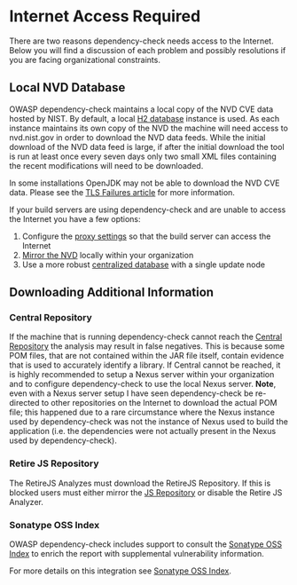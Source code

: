 Internet Access Required
==================================
There are two reasons dependency-check needs access to the Internet. Below you will find
a discussion of each problem and possibly resolutions if you are facing organizational
constraints.

Local NVD Database
----------------------------------
OWASP dependency-check maintains a local copy of the NVD CVE data hosted by NIST. By default,
a local [H2 database](http://www.h2database.com/html/main.html) instance is used.
As each instance maintains its own copy of the NVD the machine will need access
to nvd.nist.gov in order to download the NVD data feeds. While the initial download of the NVD
data feed is large, if after the initial download the tool is run at least once every seven
days only two small XML files containing the recent modifications will need to be downloaded.

In some installations OpenJDK may not be able to download the NVD CVE data. Please see the
[TLS Failures article](./tlsfailure.html) for more information.

If your build servers are using dependency-check and are unable to access the Internet you
have a few options:

1. Configure the [proxy settings](proxy.html) so that the build server can access the Internet
2. [Mirror the NVD](./mirrornvd.html) locally within your organization
3. Use a more robust [centralized database](./database.html) with a single update node


## Downloading Additional Information

### Central Repository

If the machine that is running dependency-check cannot reach the [Central Repository](http://search.maven.org)
the analysis may result in false negatives. This is because some POM files, that are not
contained within the JAR file itself, contain evidence that is used to accurately identify
a library. If Central cannot be reached, it is highly recommended to setup a
Nexus server within your organization and to configure dependency-check to use the local
Nexus server. **Note**, even with a Nexus server setup I have seen dependency-check be
re-directed to other repositories on the Internet to download the actual POM file; this
happened due to a rare circumstance where the Nexus instance used by dependency-check
was not the instance of Nexus used to build the application (i.e. the dependencies
were not actually present in the Nexus used by dependency-check).

### Retire JS Repository

The RetireJS Analyzes must download the RetireJS Repository. If this is blocked users
must either mirror the [JS Repository](./mirrornvd.html) or disable the Retire JS Analyzer.

### Sonatype OSS Index

OWASP dependency-check includes support to consult the [Sonatype OSS Index](https://ossindex.sonatype.org)
to enrich the report with supplemental vulnerability information.

For more details on this integration see [Sonatype OSS Index](./ossindex.html).
